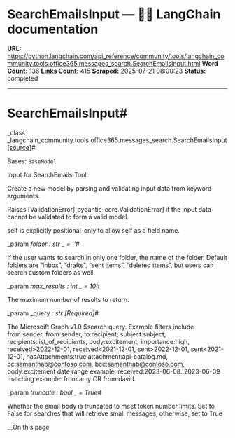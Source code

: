 # SearchEmailsInput — 🦜🔗 LangChain  documentation

**URL:** https://python.langchain.com/api_reference/community/tools/langchain_community.tools.office365.messages_search.SearchEmailsInput.html
**Word Count:** 136
**Links Count:** 415
**Scraped:** 2025-07-21 08:00:23
**Status:** completed

---

# SearchEmailsInput\#

_class _langchain\_community.tools.office365.messages\_search.SearchEmailsInput[\[source\]](https://python.langchain.com/api_reference/_modules/langchain_community/tools/office365/messages_search.html#SearchEmailsInput)\#     

Bases: `BaseModel`

Input for SearchEmails Tool.

Create a new model by parsing and validating input data from keyword arguments.

Raises \[ValidationError\]\[pydantic\_core.ValidationError\] if the input data cannot be validated to form a valid model.

self is explicitly positional-only to allow self as a field name.

_param _folder _: str_ _ = ''_\#     

If the user wants to search in only one folder, the name of the folder. Default folders are “inbox”, “drafts”, “sent items”, “deleted ttems”, but users can search custom folders as well.

_param _max\_results _: int_ _ = 10_\#     

The maximum number of results to return.

_param _query _: str_ _\[Required\]_\#     

The Microsoift Graph v1.0 $search query. Example filters include from:sender, from:sender, to:recipient, subject:subject, recipients:list\_of\_recipients, body:excitement, importance:high, received>2022-12-01, received<2021-12-01, sent>2022-12-01, sent<2021-12-01, hasAttachments:true attachment:api-catalog.md, cc:samanthab@contoso.com, bcc:samanthab@contoso.com, body:excitement date range example: received:2023-06-08..2023-06-09 matching example: from:amy OR from:david.

_param _truncate _: bool_ _ = True_\#     

Whether the email body is truncated to meet token number limits. Set to False for searches that will retrieve small messages, otherwise, set to True

__On this page